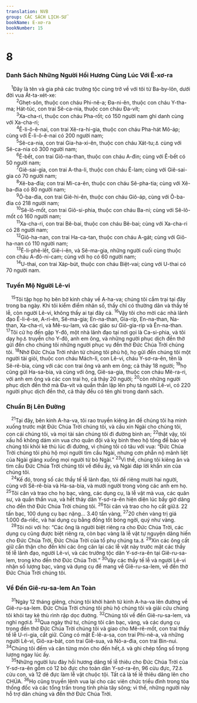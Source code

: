 ```yaml
---
translation: NVB
group: CÁC SÁCH LỊCH-SỬ
bookName: E-xơ-ra 
bookNumber: 15
---
```


<div class="title"><h1>8</h1><h3>Danh Sách Những Người Hồi Hương Cùng Lúc Với Ê-xơ-ra </h3></div>
<span class="verse exo_8_1"> <sup>1</sup>Đây là tên và gia phả các trưởng tộc cùng trở về với tôi từ Ba-by-lôn, dưới đời vua Át-ta-xét-xe: <br/></span>
<span class="verse exo_8_2">  <sup>2</sup>Ghẹt-sôn, thuộc con cháu Phi-nê-a; Đa-ni-ên, thuộc con cháu Y-tha-ma; Hát-túc, con trai Sê-ca-nia, thuộc con cháu Đa-vít; <br/></span>
<span class="verse exo_8_3">  <sup>3</sup>Xa-cha-ri, thuộc con cháu Pha-rốt; có 150 người nam ghi danh cùng với Xa-cha-ri; <br/></span>
<span class="verse exo_8_4">  <sup>4</sup>Ê-li-ô-ê-nai, con trai Xê-ra-hi-gia, thuộc con cháu Pha-hát Mô-áp; cùng với Ê-li-ô-ê-nai có 200 người nam; <br/></span>
<span class="verse exo_8_5">  <sup>5</sup>Sê-ca-nia, con trai Gia-ha-xi-ên, thuộc con cháu Xát-tu;<a data-toggle="tooltip" data-placement="bottom" title="MT: thiếu tên này, sửa lại theo LXX">⚓</a> cùng với Sê-ca-nia có 300 người nam; <br/></span>
<span class="verse exo_8_6">  <sup>6</sup>Ê-bết, con trai Giô-na-than, thuộc con cháu A-đin; cùng với Ê-bết có 50 người nam; <br/></span>
<span class="verse exo_8_7">  <sup>7</sup>Giê-sai-gia, con trai A-tha-li, thuộc con cháu Ê-lam; cùng với Giê-sai-gia có 70 người nam; <br/></span>
<span class="verse exo_8_8">  <sup>8</sup>Xê-ba-đia; con trai Mi-ca-ên, thuộc con cháu Sê-pha-tia; cùng với Xê-ba-đia có 80 người nam; <br/></span>
<span class="verse exo_8_9">  <sup>9</sup>Ô-ba-đia, con trai Giê-hi-ên, thuộc con cháu Giô-áp, cùng với Ô-ba-đia có 218 người nam; <br/></span>
<span class="verse exo_8_10">  <sup>10</sup>Sê-lô-mốt, con trai Giô-si-phia, thuộc con cháu Ba-ni; cùng với Sê-lô-mốt có 160 người nam; <br/></span>
<span class="verse exo_8_11">  <sup>11</sup>Xa-cha-ri, con trai Bê-bai, thuộc con cháu Bê-bai; cùng với Xa-cha-ri có 28 người nam; <br/></span>
<span class="verse exo_8_12">  <sup>12</sup>Giô-ha-nan, con trai Ha-ca-tan, thuộc con cháu A-gát; cùng với Giô-ha-nan có 110 người nam; <br/></span>
<span class="verse exo_8_13">  <sup>13</sup>Ê-li-phê-lết, Giê-i-ên, và Sê-ma-gia, những người cuối cùng thuộc con cháu A-đô-ni-cam; cùng với họ có 60 người nam; <br/></span>
<span class="verse exo_8_14">  <sup>14</sup>U-thai, con trai Xáp-bút, thuộc con cháu Biệt-vai; cùng với U-thai có 70 người nam. <br/></span>
<div class="title"><h3>Tuyển Mộ Người Lê-vi </h3></div>
<span class="verse exo_8_15"> <sup>15</sup>Tôi tập họp họ bên bờ kinh chảy về A-ha-va; chúng tôi cắm trại tại đây trong ba ngày. Khi tôi kiểm điểm nhân số, thấy chỉ có thường dân và thầy tế lễ, còn người Lê-vi, không thấy ai tại đây cả. </span>
<span class="verse exo_8_16"><sup>16</sup>Vậy tôi cho mời các nhà lãnh đạo Ê-li-ê-se, A-ri-ên, Sê-ma-gia; En-na-than, Gia-ríp, En-na-than, Na-than, Xa-cha-ri, và Mê-su-lam, và các giáo sư Giô-gia-ríp và Ên-na-than. </span>
<span class="verse exo_8_17"><sup>17</sup>Tôi cử họ đến gặp Y-đô, một nhà lãnh đạo tại nơi gọi là Ca-si-phia, và tôi dạy họ<a data-toggle="tooltip" data-placement="bottom" title="Nt: tôi đặt lời vào miệng họ để nói với Y-đô">⚓</a> truyền cho Y-đô, anh em ông, và những người phục dịch đền thờ gửi đến cho chúng tôi những người phục vụ đền thờ Đức Chúa Trời chúng tôi. </span>
<span class="verse exo_8_18"><sup>18</sup>Nhờ Đức Chúa Trời nhân từ chúng tôi phù hộ, họ gửi đến chúng tôi một người tài giỏi, thuộc con cháu Mách-li, con Lê-vi, cháu Y-sơ-ra-ên, tên là Sê-rê-bia, cùng với các con trai ông và anh em ông; cả thảy 18 người; </span>
<span class="verse exo_8_19"><sup>19</sup>họ cũng gửi Ha-sa-bia, và cùng với ông, Giê-sa-gia, thuộc con cháu Mê-ra-ri, với anh em ông và các con trai họ, cả thảy 20 người; </span>
<span class="verse exo_8_20"><sup>20</sup>còn những người phục dịch đền thờ mà Đa-vít và quần thần lập lên phụ tá người Lê-vi, có 220 người phục dịch đền thờ, cả thảy đều có tên ghi trong danh sách. <br/></span>
<div class="title"><h3>Chuẩn Bị Lên Đường </h3></div>
<span class="verse exo_8_21"> <sup>21</sup>Tại đây, bên kinh A-ha-va, tôi rao truyền kiêng ăn để chúng tôi hạ mình xuống trước mặt Đức Chúa Trời chúng tôi, và cầu xin Ngài cho chúng tôi, con cái chúng tôi, và mọi tài sản chúng tôi đi đường bình an; </span>
<span class="verse exo_8_22"><sup>22</sup>thật vậy, tôi xấu hổ không dám xin vua cho quân đội và kỵ binh theo hộ tống để bảo vệ chúng tôi khỏi kẻ thù lúc đi đường, vì chúng tôi có tâu với vua: “Đức Chúa Trời chúng tôi phù hộ mọi người tìm cầu Ngài, nhưng cơn phẫn nộ mãnh liệt của Ngài giáng xuống mọi người từ bỏ Ngài.” </span>
<span class="verse exo_8_23"><sup>23</sup>Vì thế, chúng tôi kiêng ăn và tìm cầu Đức Chúa Trời chúng tôi về điều ấy, và Ngài đáp lời khẩn xin của chúng tôi. <br/></span>
<span class="verse exo_8_24"> <sup>24</sup>Kế đó, trong số các thầy tế lễ lãnh đạo, tôi để riêng mười hai người, cùng với Sê-rê-bia và Ha-sa-bia, và mười người trong vòng các anh em họ. </span>
<span class="verse exo_8_25"><sup>25</sup>Tôi cân và trao cho họ bạc, vàng, các dụng cụ, là lễ vật mà vua, các quân sư, và quần thần vua, và hết thảy dân Y-sơ-ra-ên hiện diện lúc bấy giờ dâng cho đền thờ Đức Chúa Trời chúng tôi. </span>
<span class="verse exo_8_26"><sup>26</sup>Tôi cân và trao cho họ cất giữ<a data-toggle="tooltip" data-placement="bottom" title="Nt: trao tận tay họ">⚓</a> 22 tấn bạc, 100 dụng cụ bạc nặng… 3.40 tấn vàng, </span>
<span class="verse exo_8_27"><sup>27</sup>20 chén vàng trị giá 1.000 đa-riếc, và hai dụng cụ bằng đồng tốt bóng ngời, quý như vàng. <br/></span>
<span class="verse exo_8_28"> <sup>28</sup>Tôi nói với họ: “Các ông là người biệt riêng ra cho Đức Chúa Trời, các dụng cụ cũng được biệt riêng ra, còn bạc vàng là lễ vật tự nguyện dâng hiến cho Đức Chúa Trời, Đức Chúa Trời của tổ phụ chúng ta.<a data-toggle="tooltip" data-placement="bottom" title="MT: tổ phụ các ông">⚓</a></span>
<span class="verse exo_8_29"><sup>29</sup>Xin các ông cất giữ cẩn thận cho đến khi các ông cân lại các lễ vật này trước mặt các thầy tế lễ lãnh đạo, người Lê-vi, và các trưởng tộc dân Y-sơ-ra-ên tại Giê-ru-sa-lem, trong kho đền thờ Đức Chúa Trời.” </span>
<span class="verse exo_8_30"><sup>30</sup>Vậy các thầy tế lễ và người Lê-vi nhận số lượng bạc, vàng và dụng cụ để mang về Giê-ru-sa-lem, về đền thờ Đức Chúa Trời chúng tôi. <br/></span>
<div class="title"><h3>Về Đến Giê-ru-sa-lem An Toàn </h3></div>
<span class="verse exo_8_31"> <sup>31</sup>Ngày 12 tháng giêng, chúng tôi khởi hành từ kinh A-ha-va lên đường về Giê-ru-sa-lem. Đức Chúa Trời chúng tôi phù hộ chúng tôi và giải cứu chúng tôi khỏi tay kẻ thù rình rập dọc đường. </span>
<span class="verse exo_8_32"><sup>32</sup>Chúng tôi về đến Giê-ru-sa-lem, và nghỉ ngơi<a data-toggle="tooltip" data-placement="bottom" title="Nghỉ ngơi thay vì ‘ở/ở lại đây’ vì sau ba ngày họ không đi nơi khác">⚓</a></span>
<span class="verse exo_8_33"><sup>33</sup>Qua ngày thứ tư, chúng tôi cân bạc, vàng, và các dụng cụ trong đền thờ Đức Chúa Trời chúng tôi và giao cho Mê-rê-mốt, con trai thầy tế lễ U-ri-gia, cất giữ. Cũng có mặt Ê-lê-a-sa, con trai Phi-nê-a, và những người Lê-vi, Giô-xa-bát, con trai Giê-sua, và Nô-a-đia, con trai Bin-nui. </span>
<span class="verse exo_8_34"><sup>34</sup>Chúng tôi đếm và cân từng món cho đến hết,<a data-toggle="tooltip" data-placement="bottom" title="Nt: theo số và theo sức nặng cho tất cả">⚓</a> và ghi chép tổng số trọng lượng ngay lúc ấy. <br/></span>
<span class="verse exo_8_35"> <sup>35</sup>Những người lưu đày hồi hương dâng tế lễ thiêu cho Đức Chúa Trời của Y-sơ-ra-ên gồm có 12 bò đực cho toàn dân Y-sơ-ra-ên, 96 cừu đực, 72<a data-toggle="tooltip" data-placement="bottom" title="MT: 77">⚓</a> cừu con, và 12 dê đực làm lễ vật chuộc tội. Tất cả là tế lễ thiêu dâng lên cho CHÚA. </span>
<span class="verse exo_8_36"><sup>36</sup>Họ cũng truyền lệnh vua lại cho các viên chức triều đình trong tòa thống đốc và các tổng trấn trong tỉnh phía tây sông; vì thế, những người này hỗ trợ dân chúng và đền thờ Đức Chúa Trời. <br/></span>
